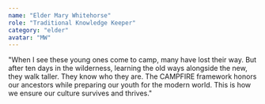 ```yaml
---
name: "Elder Mary Whitehorse"
role: "Traditional Knowledge Keeper"
category: "elder"
avatar: "MW"
---
```


"When I see these young ones come to camp, many have lost their way. But after ten days in the wilderness, learning the old ways alongside the new, they walk taller. They know who they are. The CAMPFIRE framework honors our ancestors while preparing our youth for the modern world. This is how we ensure our culture survives and thrives."